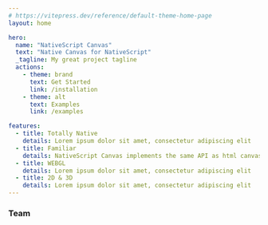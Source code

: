 ```yaml
---
# https://vitepress.dev/reference/default-theme-home-page
layout: home

hero:
  name: "NativeScript Canvas"
  text: "Native Canvas for NativeScript"
  _tagline: My great project tagline
  actions:
    - theme: brand
      text: Get Started
      link: /installation
    - theme: alt
      text: Examples
      link: /examples

features:
  - title: Totally Native
    details: Lorem ipsum dolor sit amet, consectetur adipiscing elit
  - title: Familiar
    details: NativeScript Canvas implements the same API as html canvas
  - title: WEBGL
    details: Lorem ipsum dolor sit amet, consectetur adipiscing elit
  - title: 2D & 3D
    details: Lorem ipsum dolor sit amet, consectetur adipiscing elit
---
```



<script setup>
import { VPTeamMembers } from 'vitepress/theme'
import Preview from './.vitepress/theme/components/Preview.vue'

const members = [
  {
    avatar: 'https://avatars.githubusercontent.com/u/6695919?v=4',
    name: 'triniwiz',
    title: 'Creator',
    links: [
      { icon: 'github', link: 'https://github.com/triniwiz' },
      { icon: 'twitter', link: 'https://twitter.com/triniwiz' }
    ]
  },

]
</script>

<Preview />

<div class="flex justify-center mt-12">
<h3 class="text-2xl">Team</h3>
</div>



<VPTeamMembers size="small" :members="members" />